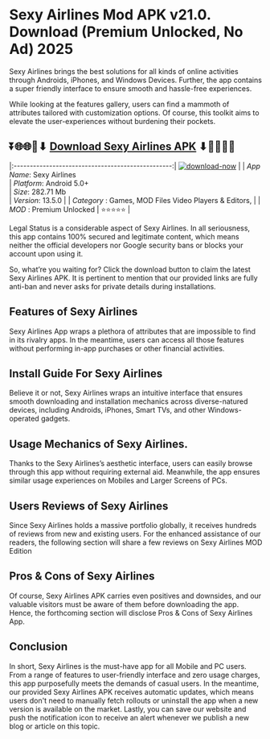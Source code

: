 # Sexy Airlines Mod APK v21.0. Download (Premium Unlocked, No Ad) 2025

Sexy Airlines brings the best solutions for all kinds of online activities through Androids, iPhones, and Windows Devices. Further, the app contains a super friendly interface to ensure smooth and hassle-free experiences.

While looking at the features gallery, users can find a mammoth of attributes tailored with customization options. Of course, this toolkit aims to elevate the user-experiences without burdening their pockets.

## ⏬🌐🌐📌⬇ [Download Sexy Airlines APK](https://newsloopy.com/sexy-airlines-apk/) ⬇📌🌐🌐⏬

|:-------------------------------------------------:|
[![download-now](https://github.com/user-attachments/assets/22657e67-9d2d-46af-a41a-5d365d2ddc1f)](https://newsloopy.com/sexy-airlines-apk/)  |
| *App Name*: Sexy Airlines                     
| *Platform*: Android 5.0+                     
| *Size*: 282.71 Mb                                                  
| *Version*: 13.5.0    |
| *Category* : Games, MOD Files Video Players & Editors, |
| *MOD* : Premium Unlocked
| ⭐⭐⭐⭐⭐ |

Legal Status is a considerable aspect of Sexy Airlines. In all seriousness, this app contains 100% secured and legitimate content, which means neither the official developers nor Google security bans or blocks your account upon using it. 

So, what’re you waiting for? Click the download button to claim the latest Sexy Airlines APK. It is pertinent to mention that our provided links are fully anti-ban and never asks for private details during installations. 

## Features of Sexy Airlines

Sexy Airlines App wraps a plethora of attributes that are impossible to find in its rivalry apps. In the meantime, users can access all those features without performing in-app purchases or other financial activities.

## Install Guide For Sexy Airlines

Believe it or not, Sexy Airlines wraps an intuitive interface that ensures smooth downloading and installation mechanics across diverse-natured devices, including Androids, iPhones, Smart TVs, and other Windows-operated gadgets.

## Usage Mechanics of Sexy Airlines. 

Thanks to the Sexy Airlines’s aesthetic interface, users can easily browse through this app without requiring external aid. Meanwhile, the app ensures similar usage experiences on Mobiles and Larger Screens of PCs.

## Users Reviews of Sexy Airlines

Since Sexy Airlines holds a massive portfolio globally, it receives hundreds of reviews from new and existing users. For the enhanced assistance of our readers, the following section will share a few reviews on Sexy Airlines MOD Edition

## Pros & Cons of Sexy Airlines

Of course, Sexy Airlines APK carries even positives and downsides, and our valuable visitors must be aware of them before downloading the app. Hence, the forthcoming section will disclose Pros & Cons of Sexy Airlines App.

## Conclusion

In short, Sexy Airlines is the must-have app for all Mobile and PC users. From a range of features to user-friendly interface and zero usage charges, this app purposefully meets the demands of casual users. In the meantime, our provided Sexy Airlines APK receives automatic updates, which means users don't need to manually fetch rollouts or uninstall the app when a new version is available on the market. Lastly, you can save our website and push the notification icon to receive an alert whenever we publish a new blog or article on this topic. 
